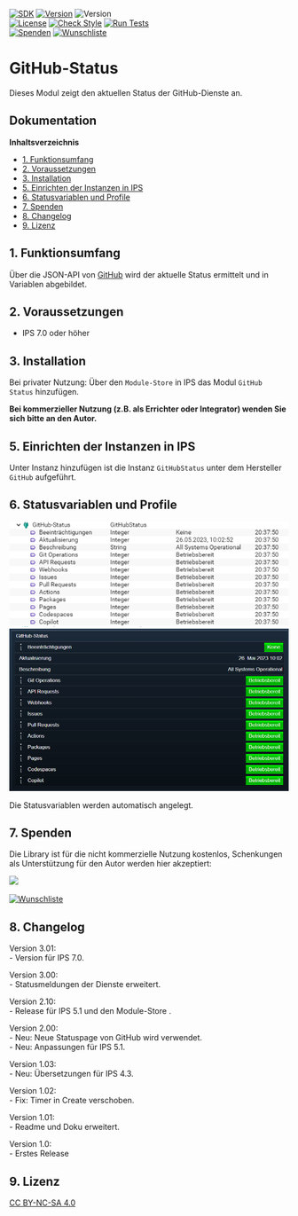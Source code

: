 [![SDK](https://img.shields.io/badge/Symcon-PHPModul-red.svg)](https://www.symcon.de/service/dokumentation/entwicklerbereich/sdk-tools/sdk-php/)
[![Version](https://img.shields.io/badge/Modul%20Version-3.01-blue.svg)]()
![Version](https://img.shields.io/badge/Symcon%20Version-7.0%20%3E-green.svg)  
[![License](https://img.shields.io/badge/License-CC%20BY--NC--SA%204.0-green.svg)](https://creativecommons.org/licenses/by-nc-sa/4.0/)
[![Check Style](https://github.com/Nall-chan/GitHubStatus/workflows/Check%20Style/badge.svg)](https://github.com/Nall-chan/GitHubStatus/actions) 
[![Run Tests](https://github.com/Nall-chan/GitHubStatus/workflows/Run%20Tests/badge.svg)](https://github.com/Nall-chan/GitHubStatus/actions)  
[![Spenden](https://www.paypalobjects.com/de_DE/DE/i/btn/btn_donate_SM.gif)](#9-spenden)
[![Wunschliste](https://img.shields.io/badge/Wunschliste-Amazon-ff69fb.svg)](#9-spenden) 

# GitHub-Status <!-- omit in toc -->  

Dieses Modul zeigt den aktuellen Status der GitHub-Dienste an.  

## Dokumentation <!-- omit in toc -->

**Inhaltsverzeichnis**  

- [1. Funktionsumfang](#1-funktionsumfang)
- [2. Voraussetzungen](#2-voraussetzungen)
- [3. Installation](#3-installation)
- [5. Einrichten der Instanzen in IPS](#5-einrichten-der-instanzen-in-ips)
- [6. Statusvariablen und Profile](#6-statusvariablen-und-profile)
- [7. Spenden](#7-spenden)
- [8. Changelog](#8-changelog)
- [9. Lizenz](#9-lizenz)

## 1. Funktionsumfang

 Über die JSON-API von  [GitHub](https://github.com) wird der aktuelle Status ermittelt und in Variablen abgebildet.  

## 2. Voraussetzungen

 - IPS 7.0 oder höher  
 
## 3. Installation

   Bei privater Nutzung: Über den `Module-Store` in IPS das Modul `GitHub Status` hinzufügen.  

   **Bei kommerzieller Nutzung (z.B. als Errichter oder Integrator) wenden Sie sich bitte an den Autor.**  

## 5. Einrichten der Instanzen in IPS

   Unter Instanz hinzufügen ist die Instanz `GitHubStatus` unter dem Hersteller `GitHub` aufgeführt.  

## 6. Statusvariablen und Profile

   ![Logischer Baum](imgs/vars.png)  
   ![Statusvariablen](imgs/wf.png)  

   Die Statusvariablen werden automatisch angelegt.

## 7. Spenden  

  Die Library ist für die nicht kommerzielle Nutzung kostenlos, Schenkungen als Unterstützung für den Autor werden hier akzeptiert:  

<a href="https://www.paypal.com/donate?hosted_button_id=G2SLW2MEMQZH2" target="_blank"><img src="https://www.paypalobjects.com/de_DE/DE/i/btn/btn_donate_LG.gif" border="0" /></a>

[![Wunschliste](https://img.shields.io/badge/Wunschliste-Amazon-ff69fb.svg)](https://www.amazon.de/hz/wishlist/ls/YU4AI9AQT9F?ref_=wl_share)

## 8. Changelog  

Version 3.01:  
    - Version für IPS 7.0.  

Version 3.00:  
    - Statusmeldungen der Dienste erweitert.  

Version 2.10:  
    - Release für IPS 5.1 und den Module-Store .  

 Version 2.00:  
    - Neu: Neue Statuspage von GitHub wird verwendet.  
    - Neu: Anpassungen für IPS 5.1.  

 Version 1.03:  
    - Neu: Übersetzungen für IPS 4.3.  

 Version 1.02:  
    - Fix: Timer in Create verschoben.  

 Version 1.01:  
    - Readme und Doku erweitert.  

 Version 1.0:  
    - Erstes Release  

## 9. Lizenz

  [CC BY-NC-SA 4.0](https://creativecommons.org/licenses/by-nc-sa/4.0/)  
